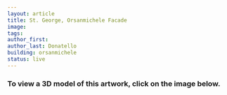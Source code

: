 ```yaml
---
layout: article
title: St. George, Orsanmichele Facade
image: 
tags:
author_first:
author_last: Donatello
building: orsanmichele
status: live
---
```

<h3>To view a 3D model of this artwork, click on the image below.</h3>



